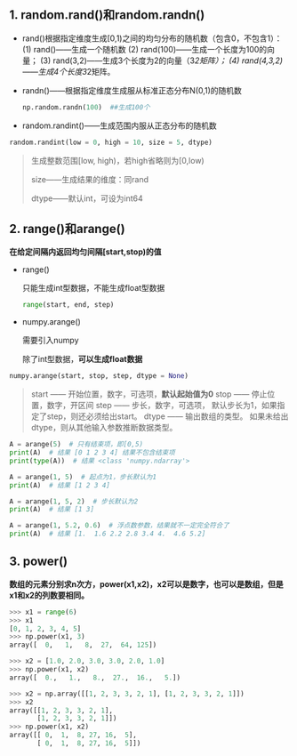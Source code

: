 ## 1. random.rand()和random.randn()

* rand()根据指定维度生成[0,1)之间的均匀分布的随机数（包含0，不包含1）：
  (1) rand()——生成一个随机数
  (2) rand(100)——生成一个长度为100的向量；
  (3) rand(3,2)——生成3个长度为2的向量（3*2矩阵）；
  (4) rand(4,3,2)——生成4个长度3*2矩阵。

* randn()——根据指定维度生成服从标准正态分布N(0,1)的随机数

  ```python
  np.random.randn(100)	##生成100个
  ```

  

* random.randint()——生成范围内服从正态分布的随机数

```python
random.randint(low = 0, high = 10, size = 5, dtype)
```

> 生成整数范围[low, high)，若high省略则为[0,low)
>
> size——生成结果的维度：同rand
>
> dtype——默认int，可设为int64

## 2. range()和arange()

**在给定间隔内返回均匀间隔[start,stop)的值**

* range()

  只能生成int型数据，不能生成float型数据

  ```python
  range(start, end, step)
  ```

* numpy.arange()

  需要引入numpy

  除了int型数据，**可以生成float数据**

```python
numpy.arange(start, stop, step, dtype = None)
```

> start —— 开始位置，数字，可选项，**默认起始值为0**
> stop —— 停止位置，数字，开区间
> step —— 步长，数字，可选项， 默认步长为1，如果指定了step，则还必须给出start。
> dtype —— 输出数组的类型。 如果未给出dtype，则从其他输入参数推断数据类型。

```python
A = arange(5)  # 只有结束项，即[0,5)
print(A)  # 结果 [0 1 2 3 4] 结果不包含结束项
print(type(A))  # 结果 <class 'numpy.ndarray'>

A = arange(1, 5)  # 起点为1，步长默认为1
print(A)  # 结果 [1 2 3 4]

A = arange(1, 5, 2)  # 步长默认为2
print(A)  # 结果 [1 3]

A = arange(1, 5.2, 0.6)  # 浮点数参数，结果就不一定完全符合了
print(A)  # 结果 [1.  1.6 2.2 2.8 3.4 4.  4.6 5.2]
```

## 3. power()

**数组的元素分别求n次方，power(x1,x2)，x2可以是数字，也可以是数组，但是x1和x2的列数要相同。**

```python
>>> x1 = range(6)
>>> x1
[0, 1, 2, 3, 4, 5]
>>> np.power(x1, 3)
array([  0,   1,   8,  27,  64, 125])
```

```python
>>> x2 = [1.0, 2.0, 3.0, 3.0, 2.0, 1.0]
>>> np.power(x1, x2)
array([  0.,   1.,   8.,  27.,  16.,   5.])
```

```python
>>> x2 = np.array([[1, 2, 3, 3, 2, 1], [1, 2, 3, 3, 2, 1]])
>>> x2
array([[1, 2, 3, 3, 2, 1],
       [1, 2, 3, 3, 2, 1]])
>>> np.power(x1, x2)
array([[ 0,  1,  8, 27, 16,  5],
       [ 0,  1,  8, 27, 16,  5]])
```



